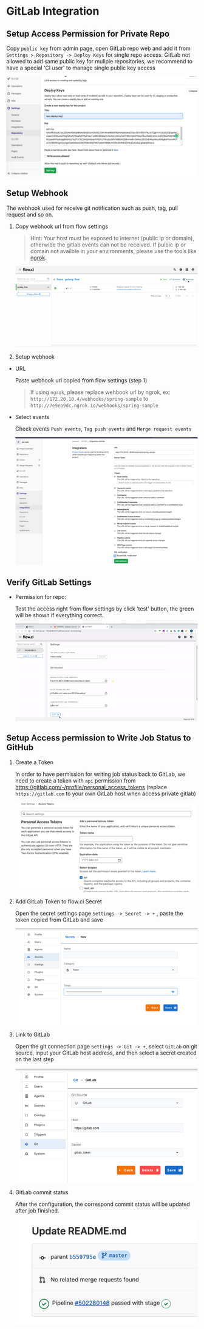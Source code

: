 # GitLab Integration

## Setup Access Permission for Private Repo

Copy `public key` from admin page, open GitLab repo web and add it from `Settings > Repository -> Deploy Keys` for single repo access. GitLab not allowed to add same public key for muliple repositories, we recommend to have a special 'CI user' to manage single public key access

![gitlab_setup_deploy_key](../../_images/git/gitlab_setup_deploy_key.png)

## Setup Webhook

The webhook used for receive git notification such as push, tag, pull request and so on.

1. Copy webhook url from flow settings
    > Hint: Your host must be exposed to internet (public ip or domain), otherwide the gitlab events can not be received.
    > If pulbic ip or domain not availble in your environments, please use the tools like [ngrok](https://ngrok.com/).  

   ![webhook settings](../../_images/git/select_webhook_url.gif)

2. Setup webhook

- URL
  
  Paste webhook url copied from flow settings (step 1)

  > If using `ngrok`, please replace wehbook url by ngrok, ex: `http://172.20.10.4/webhooks/spring-sample` to `http://7e9ea9dc.ngrok.io/webhooks/spring-sample`

- Select events
  
  Check events `Push events`, `Tag push events` and `Merge request events`
  
  ![events](../../_images/git/gitlab_setup_webhook.png)

## Verify GitLab Settings

- Permission for repo:
  
  Test the access right from flow settings by click 'test' button, the green will be shown if everything correct.

  ![gitlab_test](../../_images/git/gitlab_test_config.gif)


## Setup Access permission to Write Job Status to GitHub

1. Create a Token

    In order to have permission for writing job status back to GitLab, we need to create a token with `api` permission from https://gitlab.com/-/profile/personal_access_tokens (replace `https://gitlab.com` to your own GitLab host when access private gitlab)

    ![create token](../../_images/git/gitlab_create_access_token.png)

2. Add GitLab Token to flow.ci Secret

    Open the secret settings page `Settings -> Secret -> +` , paste the token copied from GitLab and save

    ![add token](../../_images/git/add_token.png)

3. Link to GitLab

    Open the git connection page `Settings -> Git -> +`, select `GitLab` on git source, input your GitLab host address, and then select a secret created on the last step

    ![link](../../_images/git/gitlab_add_link.png)

4. GitLab commit status

    After the configuration, the correspond commit status will be updated after job finished.

    ![demo](../../_images/git/gitlab_stage_updated.png)